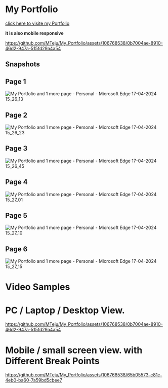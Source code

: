 # My Portfolio 
[click here to visite my Portfolio](https://mteju.github.io/My_Portfolio/)

**it is also mobile responsive**

https://github.com/MTeju/My_Portfolio/assets/106768538/0b7004ae-8910-46d2-947a-515fd29a4a54

## Snapshots

## Page 1
![My Portfolio and 1 more page - Personal - Microsoft​ Edge 17-04-2024 15_26_13](https://github.com/MTeju/My_Portfolio/assets/106768538/9c263f2b-2f3a-470a-a2bd-21417bed79c2)

## Page 2
![My Portfolio and 1 more page - Personal - Microsoft​ Edge 17-04-2024 15_26_23](https://github.com/MTeju/My_Portfolio/assets/106768538/2237ac01-bfd2-4f16-bade-6914e8426581)

## Page 3
![My Portfolio and 1 more page - Personal - Microsoft​ Edge 17-04-2024 15_26_45](https://github.com/MTeju/My_Portfolio/assets/106768538/1ac243a8-6e6c-4aca-92ea-d958a91b61d7)

## Page 4
![My Portfolio and 1 more page - Personal - Microsoft​ Edge 17-04-2024 15_27_01](https://github.com/MTeju/My_Portfolio/assets/106768538/bc02fb4b-2e61-4a28-9176-7b642d1be483)

## Page 5
![My Portfolio and 1 more page - Personal - Microsoft​ Edge 17-04-2024 15_27_10](https://github.com/MTeju/My_Portfolio/assets/106768538/cd68ca4a-9498-4ef5-83da-df4d3dc83e68)

## Page 6
![My Portfolio and 1 more page - Personal - Microsoft​ Edge 17-04-2024 15_27_15](https://github.com/MTeju/My_Portfolio/assets/106768538/8fa75120-cdc1-44a0-8202-dd7b72bd6b4c)

#

# Video Samples

# PC / Laptop / Desktop View.
https://github.com/MTeju/My_Portfolio/assets/106768538/0b7004ae-8910-46d2-947a-515fd29a4a54

#

# Mobile / small screen view. with Different Break Points
https://github.com/MTeju/My_Portfolio/assets/106768538/65b05573-c81c-4eb0-ba60-7a59bd5cbee7
